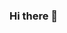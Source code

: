 ### Hi there 👋

<!--
**Roshan18172/Roshan18172** is a ✨ _special_ ✨ repository because its `README.md` (this file) appears on your GitHub profile.

Here are some ideas to get you started:

- 🔭 I’m currently working on ...
- 🌱 I’m currently learning ...
- 👯 I’m looking to collaborate on ...
- 🤔 I’m looking for help with ...
- 💬 Ask me about ...
- 📫 How to reach me: ...
- 😄 Pronouns: ...
- ⚡ Fun fact: ...
-->
<html>
  <head>
    <title>
      1st web page
    </title>
    <style>

      
    </style>
  </head>
  <body>
    <h1 id="head">submit</h1>
  </body>
</html>
